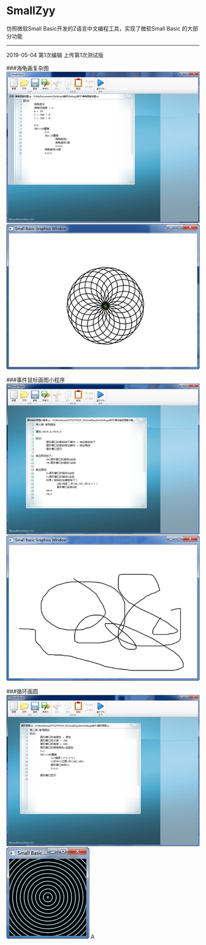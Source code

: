 # SmallZyy
仿照微软Small Basic开发的Z语言中文编程工具，实现了微软Small Basic 的大部分功能

-------------------
2019-05-04 第1次编辑
上传第1次测试版

###海龟画复杂图
![](https://github.com//TKT2016/SmallZyy/blob/master/beta1/例子图片/海龟画复杂图_程序.jpg)
![](https://github.com//TKT2016/SmallZyy/blob/master/beta1/例子图片/海龟画复杂图_运行.jpg)

###事件鼠标画图小程序
![](https://github.com//TKT2016/SmallZyy/blob/master/beta1/例子图片/事件鼠标画图小程序_程序.jpg)
![](https://github.com//TKT2016/SmallZyy/blob/master/beta1/例子图片/事件鼠标画图小程序_运行.jpg)

###循环画圆
![](https://github.com//TKT2016/SmallZyy/blob/master/beta1/例子图片/循环画圆_程序.jpg)
![](https://github.com//TKT2016/SmallZyy/blob/master/beta1/例子图片/循环画圆_运行.jpg)
A
